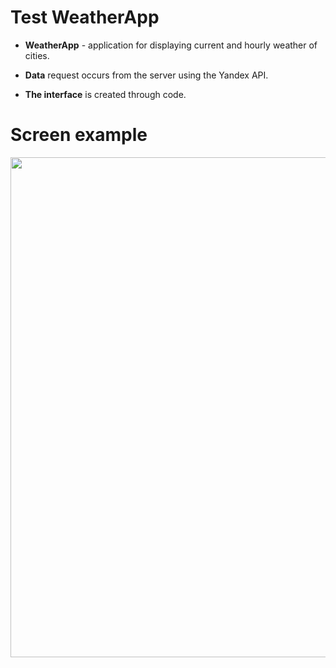 # Test WeatherApp

* **WeatherApp** - application for displaying current and hourly weather of cities.

* **Data** request occurs from the server using the Yandex API.

* **The interface** is created through code.

# Screen example

<img src="https://user-images.githubusercontent.com/65301656/121799876-27a88800-cc48-11eb-9db2-5020b5ac5877.png" height="800" />
